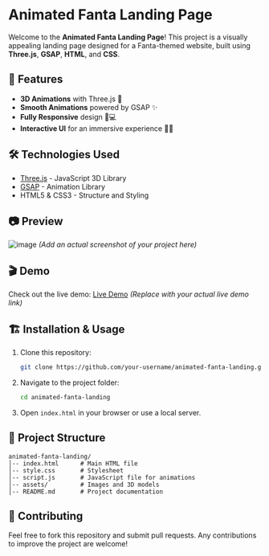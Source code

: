 # Animated Fanta Landing Page

Welcome to the **Animated Fanta Landing Page**! This project is a visually appealing landing page designed for a Fanta-themed website, built using **Three.js**, **GSAP**, **HTML**, and **CSS**.

## 🚀 Features

- **3D Animations** with Three.js 🎥
- **Smooth Animations** powered by GSAP ✨
- **Fully Responsive** design 📱💻
- **Interactive UI** for an immersive experience 🍊🥤

## 🛠️ Technologies Used

- [Three.js](https://threejs.org/) - JavaScript 3D Library
- [GSAP](https://greensock.com/gsap/) - Animation Library
- HTML5 & CSS3 - Structure and Styling

## 📷 Preview

![image](https://github.com/user-attachments/assets/7318a091-1d31-436d-adfc-def4f8070cfd)
 *(Add an actual screenshot of your project here)*

## 🎬 Demo

Check out the live demo: [Live Demo](https://myfanta.netlify.app/) *(Replace with your actual live demo link)*

## 🏗️ Installation & Usage

1. Clone this repository:
   ```bash
   git clone https://github.com/your-username/animated-fanta-landing.git
   ```

2. Navigate to the project folder:
   ```bash
   cd animated-fanta-landing
   ```

3. Open `index.html` in your browser or use a local server.

## 📁 Project Structure

```
animated-fanta-landing/
│-- index.html      # Main HTML file
│-- style.css       # Stylesheet
│-- script.js       # JavaScript file for animations
│-- assets/         # Images and 3D models
│-- README.md       # Project documentation
```

## 🤝 Contributing

Feel free to fork this repository and submit pull requests. Any contributions to improve the project are welcome!



